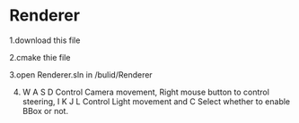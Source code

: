 # Renderer

1.download this file

2.cmake thie file

3.open Renderer.sln in /bulid/Renderer

4.  W A S D Control Camera movement, Right mouse button to control steering, 
    I K J L Control Light movement and C Select whether to enable BBox or not.

